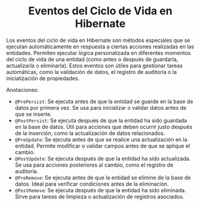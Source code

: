 <h1 align="center">Eventos del Ciclo de Vida en Hibernate</h1>
<p>Los eventos del ciclo de vida en Hibernate son métodos especiales que se ejecutan automáticamente en respuesta a ciertas acciones realizadas en las entidades. Permiten ejecutar lógica personalizada en diferentes momentos del ciclo de vida de una entidad (como antes o después de guardarla, actualizarla o eliminarla). Estos eventos son útiles para gestionar tareas automáticas, como la validación de datos, el registro de auditoría o la inicialización de propiedades.</p>
<p>Anotaciones:</p>

- `@PrePersist`: Se ejecuta antes de que la entidad se guarde en la base de datos por primera vez. Se usa para inicializar o validar datos antes de que se inserte.
- `@PostPersist`: Se ejecuta después de que la entidad ha sido guardada en la base de datos. Útil para acciones que deben ocurrir justo después de la inserción, como la actualización de datos relacionados.
- `@PreUpdate`: Se ejecuta antes de que se realice una actualización en la entidad. Permite modificar o validar campos antes de que se aplique el cambio.
- `@PostUpdate`: Se ejecuta después de que la entidad ha sido actualizada. Se usa para acciones posteriores al cambio, como el registro de auditoría.
- `@PreRemove`: Se ejecuta antes de que la entidad se elimine de la base de datos. Ideal para verificar condiciones antes de la eliminación.
- `@PostRemove`: Se ejecuta después de que la entidad ha sido eliminada. Sirve para tareas de limpieza o actualización de registros asociados.
